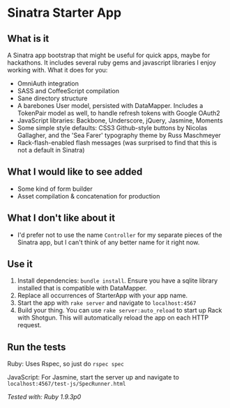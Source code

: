 # Sinatra Starter App

## What is it

A Sinatra app bootstrap that might be useful for quick apps, maybe for
hackathons. It includes several ruby gems and javascript libraries I
enjoy working with. What it does for you:

- OmniAuth integration
- SASS and CoffeeScript compilation
- Sane directory structure
- A barebones User model, persisted with DataMapper. Includes a
  TokenPair model as well, to handle refresh tokens with Google OAuth2
- JavaScript libraries: Backbone, Underscore, jQuery, Jasmine, Moments
- Some simple style defaults: CSS3 Github-style buttons by Nicolas
  Gallagher, and the 'Sea Farer' typography theme by Russ Maschmeyer
- Rack-flash-enabled flash messages (was surprised to find that this is
  not a default in Sinatra)

## What I would like to see added

- Some kind of form builder
- Asset compilation & concatenation for production

## What I don't like about it

- I'd prefer not to use the name `Controller` for my separate pieces of
  the Sinatra app, but I can't think of any better name for it right
  now.

## Use it

1. Install dependencies: `bundle install`. Ensure you have a sqlite
	 library installed that is compatible with DataMapper.
2. Replace all occurrences of StarterApp with your app name.
3. Start the app with `rake server` and navigate to `localhost:4567`
4. Build your thing. You can use `rake server:auto_reload` to start
   up Rack with Shotgun. This will automatically reload the app on each HTTP 
   request.

## Run the tests

Ruby: Uses Rspec, so just do `rspec spec`

JavaScript: For Jasmine, start the server up and navigate to
`localhost:4567/test-js/SpecRunner.html`

*Tested with: Ruby 1.9.3p0*
